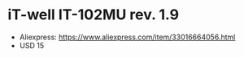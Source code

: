 # iT-well IT-102MU rev. 1.9

* Aliexpress: https://www.aliexpress.com/item/33016664056.html
* USD 15
